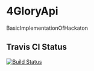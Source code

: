 # 4GloryApi
BasicImplementationOfHackaton

## Travis CI Status
[![Build Status](https://travis-ci.org/aliemrahpekesen/4GloryApi.svg?branch=master)](https://travis-ci.org/aliemrahpekesen/4GloryApi)
